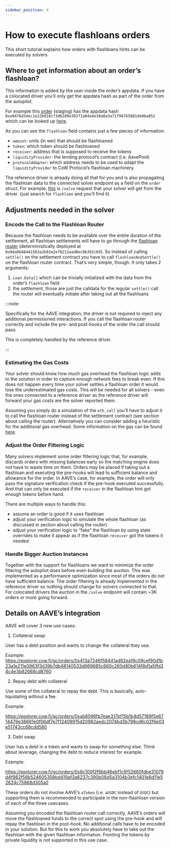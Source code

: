 ```yaml
---
sidebar_position: 4
---
```


# How to execute flashloans orders

This short tutorial explains how orders with flashloans hints can be executed by solvers.

## Where to get information about an order’s flashloan?

This information is added by the user inside the order’s appdata. If you have a colocated driver you’ll only get the appdata hash as part of the order from the autopilot.

For example this [order](https://explorer.cow.fi/gc/orders/0x413a7246f58441ad92ea19c09cef90d1b23a1e211e0963f3d39b7db48140533d669685c660c260d80b614f8d1a5ffd24c4e3b82668cd8760) (staging) has the appdata hash `0xa8476d34ec1e22b818cf3d6289e30271a04a4e38a8a3a71f947b5881de06a852` which can be looked up [here](https://barn.api.cow.fi/xdai/api/v1/app_data/0xa8476d34ec1e22b818cf3d6289e30271a04a4e38a8a3a71f947b5881de06a852).

As you can see the `flashloan` field contains just a few pieces of information:
- `amount`: units (in wei) that should be flashloaned
- `token`: which token should be flashloaned
- `receiver`: address that is supposed to receive the tokens
- `liquidityProvider`: the lending protocol’s contract (i.e. AavePool)
- `protocolAdapter`: which address needs to be used to adapt the `liquidityProvider` to CoW Protocol’s flashloan machinery.

The reference driver is already doing all that for you and is also propagating the flashloan data to the connected solver endpoint as a field on the `order` struct. For example, [this](https://solver-instances.s3.eu-central-1.amazonaws.com/staging/xdai/auction/146823591.json) is `/solve` request that your solver will get from the driver. (just search for `flashloan` and you’ll find it)

## Adjustments needed in the solver

### Encode the Call to the Flashloan Router

Because the flashloan needs to be available over the entire duration of the settlement, all flashloan settlements will have to go through the [flashloan router](https://docs.cow.fi/cow-protocol/reference/contracts/periphery/flashloans#iflashloanrouter-contract) (deterministically deployed at `0x9da8b48441583a2b93e2ef8213aad0ec0b392c69`). So instead of calling `settle()` on the settlement contract you have to call `flashloanAndSettle()` on the flashloan router contract. That’s very simple, though. It only takes 2 arguments:
1. `Loan.Data[]` which can be trivially initialized with the data from the order’s `flashloan` field
2. the settlement, those are just the calldata for the regular `settle()` call the router will eventually initiate after taking out all the flashloans

:::note

Specifically for the AAVE integration, the driver is not required to inject any additional permissioned interactions. If you call the flashloan router correctly and include the pre- and post-hooks of the order the call should pass.

This is completely handled by the reference driver.

:::

### Estimating the Gas Costs

Your solver should know how much gas overhead the flashloan logic adds to the solution in order to capture enough network fees to break even. If this does not happen every time your solver settles a flashloan order it would lose the underestimated gas costs. This will be needed for all solvers - even the ones connected to a reference driver as the reference driver will forward your gas costs are the solver reported them.

Assuming you simply do a simulation of the `eth_call` you’ll have to adjust it to call the flashloan router instead of the settlement contract (see section about calling the router). Alternatively you can consider adding a heuristic for the additional gas overhead. Some information on the gas can be found [here](https://github.com/cowprotocol/flash-loan-router/pull/19).

### Adjust the Order Filtering Logic

Many solvers implement some order filtering logic that, for example, discards orders with missing balances early so the matching engine does not have to waste time on them. Orders may be placed if taking out a flashloan and executing the pre-hooks will lead to sufficient balance and allowance for the order. In AAVE’s case, for example, the order will only pass the signature verification check if the pre-hook executed successfully. And that can only be executed if the `receiver` in the flashloan hint got enough tokens before hand.

There are multiple ways to handle this:
- assume an order is good if it uses flashloan
- adjust your verification logic to simulate the whole flashloan (as discussed in section about calling the router)
- adjust your verification logic to “fake” the flashloan by using state overrides to make it appear as if the flashloan `receiver` got the tokens it needed

### Handle Bigger Auction Instances

Together with the support for flashloans we want to minimize the order filtering the autopilot does before even building the auction. This was implemented as a performance optimization since most of the orders do not have sufficient balance. The order filtering is already implemented in the reference driver so nothing should change for solvers connected to that. For colocated drivers the auction in the `/solve` endpoint will contain ~3K orders or more going forward.

## Details on AAVE’s Integration

AAVE will cover 3 new use cases:

1. Collateral swap

User has a debt position and wants to change the collateral they use.

Example: https://explorer.cow.fi/gc/orders/0x413a7246f58441ad92ea19c09cef90d1b23a1e211e0963f3d39b7db48140533d669685c660c260d80b614f8d1a5ffd24c4e3b82668cd8760

2. Repay debt with collateral

Use some of the collateral to repay the debt. This is basically, auto-liquidating without a fee.

Example:

https://explorer.cow.fi/gc/orders/0xab8596fb7eae317bf15b1b4d57169f5e6714479e38661e0f06df7e7f12409915d20982aedc2074bd3b798cd6c02f6e03e51743cc68cdd580

3. Debt swap

User has a debt in a token and wants to swap for something else. Think about leverage, changing the debt to reduce interest for example.

Example:

https://explorer.cow.fi/gc/orders/0x6c100f2f6bb46ebf1c9f52660fdbe31079d4f982f56b524605358bd419af3a6237c390b08d5a3104b3efc1401e8d11e52624c75868d305a0

These orders do not involve AAVE’s `aToken` (i.e. `aUSDC` instead of `USDC`) but supporting them is recommended to participate in the non-flashloan version of each of the three usecases.

Assuming you encoded the flashloan router call correctly, AAVE’s orders will move the flashloaned funds to the correct spot using the pre-hook and will repay the flashloan in the post-hook. No additional calls have to be encoded in your solution. But for this to work you absolutely have to take out the flashloan with the given flashloan information. Fronting the tokens by private liquidity is not supported in this use case.